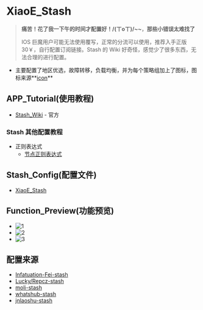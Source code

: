 # XiaoE_Stash
>**痛苦！花了我一下午的时间才配置好！/(ㄒoㄒ)/~~**，**那些小错误太难找了**
>
> IOS 巨魔用户可能无法使用覆写，正常的分流可以使用，推荐入手正版30￥，自行配置订阅链接。Stash 的 Wiki 好奇怪，感觉少了很多东西，无法合理的进行配置。
- 主要配置了地区优选，故障转移，负载均衡，并为每个策略组加上了图标，图标来源**[icon](https://github.com/LaolunsiG/XiaoE_PCR/tree/main/icons)**

## APP_Tutorial(使用教程)
- [Stash_Wiki](https://stash.wiki/) - 官方
### Stash 其他配置教程
- 正则表达式
  - [节点正则表达式](https://github.com/LaolunsiG/XiaoE_PCR/blob/main/Config_File/%E8%8A%82%E7%82%B9%E7%9A%84%E6%AD%A3%E5%88%99%E8%A1%A8%E8%BE%BE%E5%BC%8F.md)

## Stash_Config(配置文件)
- [XiaoE_Stash](https://raw.githubusercontent.com/LaolunsiG/XiaoE_PCR/main/Config_File/Stash/XiaoE_Stash.yaml)

## Function_Preview(功能预览)
- ![1](https://github.com/LaolunsiG/XiaoE_PCR/blob/main/Config_File/Stash/Picture/photo_2024-07-04_20-21-42.jpg)
- ![2](https://github.com/LaolunsiG/XiaoE_PCR/blob/main/Config_File/Stash/Picture/photo_2024-07-04_20-21-39.jpg)
- ![3](https://github.com/LaolunsiG/XiaoE_PCR/blob/main/Config_File/Stash/Picture/photo_2024-07-04_20-21-33.jpg)

## 配置来源
- [Infatuation-Fei-stash](https://github.com/Infatuation-Fei/rule/blob/main/Stash/%E9%85%8D%E7%BD%AE%E6%A8%A1%E6%9D%BF/Config%20for%20Stash.yaml)
- [Lucky/Repcz-stash](https://github.com/Repcz/Tool/tree/X/Stash)
- [moli-stash](https://github.com/Moli-X/Resources/raw/main/Clash/Clash.yml)
- [whatshub-stash](https://whatshub.top/config/stash-auto.yaml)
- [jnlaoshu-stash](https://github.com/jnlaoshu/MySelf/blob/main/Stash/Config.yaml)
